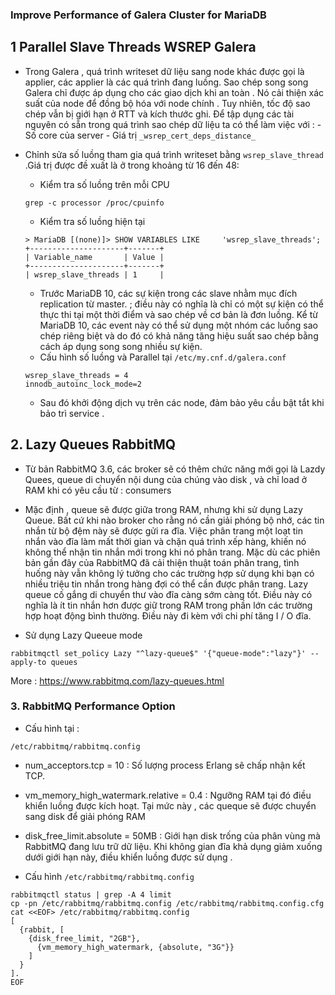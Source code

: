 
### Improve Performance of Galera Cluster for  MariaDB


## 1 Parallel Slave Threads WSREP Galera
- Trong Galera , quá trình writeset dữ liệu sang node khác được gọi là applier, các applier là các quá trình đang luồng. Sao chép song song Galera chỉ được áp dụng cho các giao dịch khi an toàn . Nó cải thiện xác suất của node để đồng bộ hóa với node chính . Tuy nhiên, tốc độ sao chép vẫn bị giới hạn ở RTT và kích thước ghi. Để tập dụng các tài nguyên có sẵn trong quá trình sao chép dữ liệu ta có thể làm việc với :
		- Số core của server
		- Giá trị `_wsrep_cert_deps_distance_`

- Chỉnh sửa số luồng tham gia quá trình writeset bằng `wsrep_slave_thread` .Giá trị được đề xuất là ở  trong khoảng từ 16 đến 48:
	- Kiểm tra số luồng trên mỗi CPU
	```
	grep -c processor /proc/cpuinfo
	```
	- Kiểm tra số luồng hiện tại
	```
	> MariaDB [(none)]> SHOW VARIABLES LIKE 	'wsrep_slave_threads';
	+---------------------+-------+
	| Variable_name       | Value |
	+---------------------+-------+
	| wsrep_slave_threads | 1     |

	```
	
	- Trước MariaDB 10, các sự kiện trong các slave nhằm mục đích replication từ master. ; điều này có nghĩa là chỉ có một sự kiện có thể thực thi tại một thời điểm và sao chép về cơ bản là đơn luồng. Kể từ MariaDB 10, các event này có thể sử dụng một nhóm các luồng  sao chép riêng biệt và do đó có khả năng tăng hiệu suất sao chép bằng cách áp dụng song song nhiều sự kiện.
	- Cấu hình số luồng và Parallel tại `/etc/my.cnf.d/galera.conf`
	```
	wsrep_slave_threads = 4
	innodb_autoinc_lock_mode=2
	```
	- Sau đó khởi động dịch vụ trên các node, đảm bảo yêu cầu bật tắt khi bảo trì service .



## 2. Lazy Queues RabbitMQ

- Từ bản RabbitMQ 3.6, các broker sẽ có thêm chức năng mới gọi là Lazdy Quees, queue di chuyển nội dung của chúng vào disk , và chỉ load ở RAM khi có yêu cầu từ : consumers
- Mặc định , queue sẽ được giữa trong RAM, nhưng khi sử dụng Lazy Queue. Bất cứ khi nào broker cho rằng nó cần giải phóng bộ nhớ, các tin nhắn từ bộ đệm này sẽ được gửi ra đĩa. Việc phân trang một loạt tin nhắn vào đĩa làm mất thời gian và chặn quá trình xếp hàng, khiến nó không thể nhận tin nhắn mới trong khi nó phân trang. Mặc dù các phiên bản gần đây của RabbitMQ đã cải thiện thuật toán phân trang, tình huống này vẫn không lý tưởng cho các trường hợp sử dụng khi bạn có nhiều triệu tin nhắn trong hàng đợi có thể cần được phân trang. Lazy queue cố gắng di chuyển thư vào đĩa càng sớm càng tốt. Điều này có nghĩa là ít tin nhắn hơn được giữ trong RAM trong phần lớn các trường hợp hoạt động bình thường. Điều này đi kèm với chi phí tăng I / O đĩa.

- Sử dụng Lazy Queeue mode
```
rabbitmqctl set_policy Lazy "^lazy-queue$" '{"queue-mode":"lazy"}' --apply-to queues
```

More : https://www.rabbitmq.com/lazy-queues.html


### 3. RabbitMQ Performance Option

- Cấu hình tại :
```
/etc/rabbitmq/rabbitmq.config 
```

- num_acceptors.tcp = 10 : Số lượng process Erlang sẽ chấp nhận kết  TCP.

- vm_memory_high_watermark.relative = 0.4 : Ngưỡng RAM  tại đó điều khiển luồng được kích hoạt. Tại mức này , các queque sẽ được chuyển sang disk để giải phóng RAM
- disk_free_limit.absolute = 50MB : Giới hạn disk trống của phân vùng mà RabbitMQ đang lưu trữ dữ liệu. Khi không gian đĩa khả dụng giảm xuống dưới giới hạn này, điều khiển luồng  được sử dụng .




- Cấu hình `/etc/rabbitmq/rabbitmq.config`

```
rabbitmqctl status | grep -A 4 limit
cp -pn /etc/rabbitmq/rabbitmq.config /etc/rabbitmq/rabbitmq.config.cfg
cat <<EOF> /etc/rabbitmq/rabbitmq.config
[
  {rabbit, [
    {disk_free_limit, "2GB"},
	  {vm_memory_high_watermark, {absolute, "3G"}}
    ]
  }
].
EOF

```
